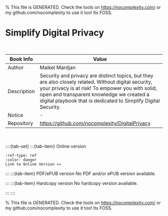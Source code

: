
% This file is GENERATED. Check the tools on https://nocomplexity.com/ or my github.com/nocomplexity to use it too! Its FOSS. 

# Simplify Digital Privacy


<br />

| Book Info | Value |
| --- | --- |
| Author | Maikel Mardjan |
| Description | Security and privacy are distinct topics, but they are also closely related. Without digital security, your privacy is at risk! To empower you with solid, open and transparent knowledge we created a digital playbook that is dedicated to Simplify Digital Security. |
| Notice |  -  |
| Repository | https://github.com/nocomplexity/DigitalPrivacy |

<br /><br />
::::{tab-set} 
:::{tab-item} Online version 

```{button-link} https://nocomplexity.com/documents/simplifyprivacy/intro.html 
:ref-type: ref 
:color: danger 
Link to Online Version »»
```


:::
:::{tab-item} PDF/ePUB version 
No PDF and/or ePUB version available.

:::
:::{tab-item} Hardcopy version
No hardcopy version available.

:::
::::


% This file is GENERATED. Check the tools on https://nocomplexity.com/ or my github.com/nocomplexity to use it too! Its FOSS. 

